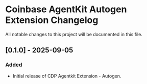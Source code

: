 # Coinbase AgentKit Autogen Extension Changelog

All notable changes to this project will be documented in this file.

<!-- towncrier release notes start -->

## [0.1.0] - 2025-09-05

### Added

- Initial release of CDP Agentkit Extension - Autogen.
